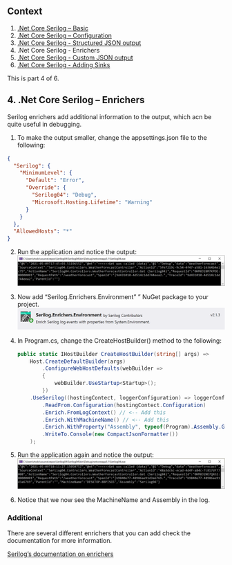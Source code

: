 ## Context
1. [.Net Core Serilog – Basic](https://github.com/rtodosic/Serilog01/)
2. [.Net Core Serilog – Configuration](https://github.com/rtodosic/Serilog02/)
3. [.Net Core Serilog - Structured JSON output](https://github.com/rtodosic/Serilog03/)
4. .Net Core Serilog - Enrichers
5. [.Net Core Serilog - Custom JSON output](https://github.com/rtodosic/Serilog05/)
6. [.Net Core Serilog - Adding Sinks](https://github.com/rtodosic/Serilog06/)

This is part 4 of 6.

## 4. .Net Core Serilog – Enrichers

Serilog enrichers add additional information to the output, which acn be quite useful in debugging.

1.	To make the output smaller, change the appsettings.json file to the following:
  ```JSON
  {
    "Serilog": {
      "MinimumLevel": {
        "Default": "Error",
        "Override": {
          "Serilog04": "Debug",
          "Microsoft.Hosting.Lifetime": "Warning"
        }
      }
    },
    "AllowedHosts": "*"
  }
  ```

2.	Run the application and notice the output:
  ![Image alt text](Images/Console-No-Enrichers.png?raw=true)
 
3.	Now add “Serilog.Enrichers.Environment” ” NuGet package to your project.
  ![Image alt text](Images/NuGet-Serilog-Enricher-Env.png?raw=true)

4.	In Program.cs, change the  CreateHostBuilder() method to the following:
    ```C#
    public static IHostBuilder CreateHostBuilder(string[] args) =>
        Host.CreateDefaultBuilder(args)
            .ConfigureWebHostDefaults(webBuilder =>
            {
                webBuilder.UseStartup<Startup>();
            })
        .UseSerilog((hostingContect, loggerConfiguration) => loggerConfiguration
            .ReadFrom.Configuration(hostingContect.Configuration)
            .Enrich.FromLogContext() // <-- Add this
            .Enrich.WithMachineName() // <-- Add this
            .Enrich.WithProperty("Assembly", typeof(Program).Assembly.GetName().Name) // <-- Add this
            .WriteTo.Console(new CompactJsonFormatter())
        );
    ```

5.	Run the application again and notice the output:
  ![Image alt text](Images/Console-Enrichers.png?raw=true)
 
6.	Notice that we now see the MachineName and Assembly in the log. 

### Additional
There are several different enrichers that you can add check the documentation for more information. 
 
[Serilog’s documentation on enrichers](https://github.com/serilog/serilog/wiki/Enrichment)
